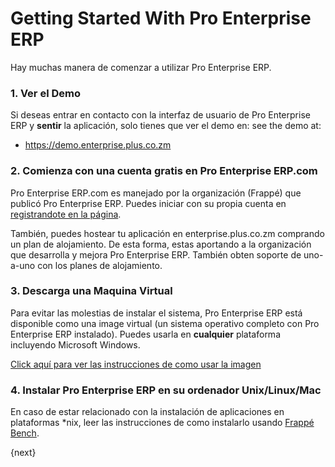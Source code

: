 # Getting Started With Pro Enterprise ERP

Hay muchas manera de comenzar a utilizar Pro Enterprise ERP.

### 1\. Ver el Demo

Si deseas entrar en contacto con la interfaz de usuario de Pro Enterprise ERP y **sentir** la aplicación, solo tienes que ver el demo en:
see the demo at:

  * <https://demo.enterprise.plus.co.zm>

### 2\. Comienza con una cuenta gratis en Pro Enterprise ERP.com


Pro Enterprise ERP.com es manejado por la organización (Frappé) que publicó Pro Enterprise ERP.
Puedes iniciar con su propia cuenta en [registrandote en la página](https://enterprise.plus.co.zm).

También, puedes hostear tu aplicación en enterprise.plus.co.zm comprando un plan de alojamiento.
	De esta forma, estas aportando a la organización que desarrolla y mejora Pro Enterprise ERP.
  También obten soporte de uno-a-uno con los planes de alojamiento.

### 3\. Descarga una Maquina Virtual

Para evitar las molestias de instalar el sistema, Pro Enterprise ERP está disponible como una image virtual (un sistema operativo completo con Pro Enterprise ERP instalado).
Puedes usarla en **cualquier** plataforma incluyendo Microsoft Windows.

[Click aquí para ver las instrucciones de como usar la imagen](https://enterprise.plus.co.zm/download)

### 4\. Instalar Pro Enterprise ERP en su ordenador Unix/Linux/Mac

En caso de estar relacionado con la instalación de aplicaciones en plataformas *nix, leer las instrucciones de como instalarlo usando [Frappé Bench](https://github.com/frappe/bench).

{next}
